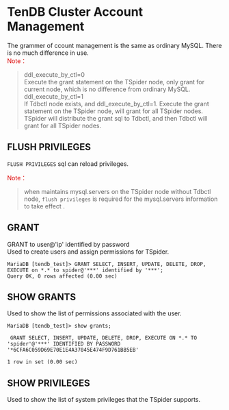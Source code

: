 # TenDB Cluster Account Management 
The grammer of ccount management is the same as ordinary MySQL. There is no much difference in use.  
<font color="#dd0000">Note： </font>   
>ddl_execute_by_ctl=0  
Execute the grant statement on the TSpider node, only grant for current node,  which is no difference from ordinary MySQL.  
ddl_execute_by_ctl=1    
If Tdbctl node exists, and ddl_execute_by_ctl=1. Execute the grant statement on the TSpider node, will grant for all TSpider nodes.  TSpider will distribute the grant sql to Tdbctl, and then Tdbctl will  grant for all TSpider nodes.

## FLUSH PRIVILEGES
`FLUSH PRIVILEGES` sql can reload privileges.

<font color="#dd0000">Note：</font>   
>when maintains mysql.servers on the TSpider node without Tdbctl node,  `flush privileges` is required for the mysql.servers information to take effect .

## GRANT

GRANT <privileges> to user@'ip' identified by password  
Used to create users and assign permissions for TSpider.

```
MariaDB [tendb_test]> GRANT SELECT, INSERT, UPDATE, DELETE, DROP, EXECUTE on *.* to spider@'***' identified by '***';
Query OK, 0 rows affected (0.00 sec)
```


## SHOW GRANTS 
Used to show  the list of permissions associated with the user.
```
MariaDB [tendb_test]> show grants;

 GRANT SELECT, INSERT, UPDATE, DELETE, DROP, EXECUTE ON *.* TO 'spider'@'***' IDENTIFIED BY PASSWORD '*6CFA6C059D69E70E1E4A37045E474F9D761BB5EB' 

1 row in set (0.00 sec)
```



## SHOW PRIVILEGES 
Used to show the list of system privileges that the TSpider supports. 
